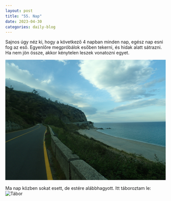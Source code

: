 ```yaml
---
layout: post
title: "55. Nap"
date: 2023-04-30
categories: daily-blog
---
```


Sajnos úgy néz ki, hogy a következő 4 napban minden nap, egész nap esni fog az eső. Egyenlőre megpróbálok esőben tekerni, és hidak alatt sátrazni. Ha nem jön össze, akkor kénytelen leszek vonatozni egyet.

![Kép](/2day55taj.jpg)

Ma nap közben sokat esett, de estére alábbhagyott. Itt táboroztam le: ![Tábor](/2day55camp.jpg)
